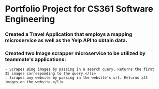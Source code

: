 # Portfolio Project for CS361 Software Engineering 

### Created a Travel Application that employs a mapping microservice as well as the Yelp API to obtain data. 
### Created two Image scrapper microservice to be utilized by teammate's applications: </div>
    - Scrapes Bing images by passing in a search query. Returns the first 35 images corresponding to the query.</li>
    - Scrapes any website by passing in the website's url. Returns all images on the website.</li>


